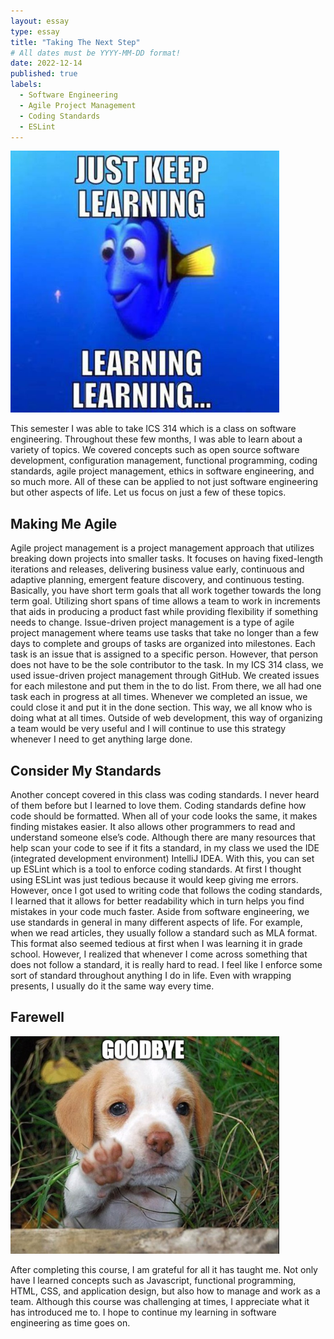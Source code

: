 ```yaml
---
layout: essay
type: essay
title: "Taking The Next Step"
# All dates must be YYYY-MM-DD format!
date: 2022-12-14
published: true
labels:
  - Software Engineering
  - Agile Project Management
  - Coding Standards
  - ESLint
---
```

<img width="430px" class="ui large centered image" src="../img/learning.jpg">

This semester I was able to take ICS 314 which is a class on software engineering.  Throughout these few months, I was able to learn about a variety of topics.  We covered concepts such as open source software development, configuration management, functional programming, coding standards, agile project management, ethics in software engineering, and so much more.  All of these can be applied to not just software engineering but other aspects of life.  Let us focus on just a few of these topics.

## Making Me Agile

Agile project management is a project management approach that utilizes breaking down projects into smaller tasks.  It focuses on having fixed-length iterations and releases, delivering business value early, continuous and adaptive planning, emergent feature discovery, and continuous testing.  Basically, you have short term goals that all work together towards the long term goal.  Utilizing short spans of time allows a team to work in increments that aids in producing a product fast while providing flexibility if something needs to change.  Issue-driven project management is a type of agile project management where teams use tasks that take no longer than a few days to complete and groups of tasks are organized into milestones.  Each task is an issue that is assigned to a specific person.  However, that person does not have to be the sole contributor to the task.  In my ICS 314 class, we used issue-driven project management through GitHub.  We created issues for each milestone and put them in the to do list.  From there, we all had one task each in progress at all times.  Whenever we completed an issue, we could close it and put it in the done section.  This way, we all know who is doing what at all times.  Outside of web development, this way of organizing a team would be very useful and I will continue to use this strategy whenever I need to get anything large done.

## Consider My Standards

Another concept covered in this class was coding standards.  I never heard of them before but I learned to love them.  Coding standards define how code should be formatted.  When all of your code looks the same, it makes finding mistakes easier.  It also allows other programmers to read and understand someone else’s code.  Although there are many resources that help scan your code to see if it fits a standard, in my class we used the IDE (integrated development environment) IntelliJ IDEA. With this, you can set up ESLint which is a tool to enforce coding standards.  At first I thought using ESLint was just tedious because it would keep giving me errors.  However, once I got used to writing code that follows the coding standards, I learned that it allows for better readability which in turn helps you find mistakes in your code much faster.  Aside from software engineering, we use standards in general in many different aspects of life.  For example, when we read articles, they usually follow a standard such as MLA format.  This format also seemed tedious at first when I was learning it in grade school.  However, I realized that whenever I come across something that does not follow a standard, it is really hard to read.  I feel like I enforce some sort of standard throughout anything I do in life.  Even with wrapping presents, I usually do it the same way every time.

## Farewell
<img width="430px" class="ui large centered image" src="../img/bye.jpg">

After completing this course, I am grateful for all it has taught me.  Not only have I learned concepts such as Javascript, functional programming, HTML, CSS, and application design, but also how to manage and work as a team.  Although this course was challenging at times, I appreciate what it has introduced me to.  I hope to continue my learning in software engineering as time goes on.
